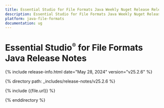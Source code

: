 ```yaml
---
title: Essential Studio for File Formats Java Weekly Nuget Release Release Notes  
description: Essential Studio for File Formats Java Weekly Nuget Release Release Notes  
platform: java-file-formats
documentation: ug
---
```


# Essential Studio<sup style="font-size:70%">&reg;</sup> for File Formats Java Release Notes  

{% include release-info.html date="May 28, 2024"  version="v25.2.6" %} 

{% directory path: _includes/release-notes/v25.2.6 %}

{% include {{file.url}} %}

{% enddirectory %}




